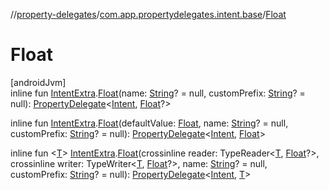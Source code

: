 //[property-delegates](../../index.md)/[com.app.propertydelegates.intent.base](index.md)/[Float](-float.md)

# Float

[androidJvm]\
inline fun [IntentExtra](../com.app.propertydelegates.intent/-intent-extra/index.md).[Float](-float.md)(name: [String](https://kotlinlang.org/api/latest/jvm/stdlib/kotlin/-string/index.html)? = null, customPrefix: [String](https://kotlinlang.org/api/latest/jvm/stdlib/kotlin/-string/index.html)? = null): [PropertyDelegate](../com.app.propertydelegates/-property-delegate/index.md)<[Intent](https://developer.android.com/reference/kotlin/android/content/Intent.html), [Float](https://kotlinlang.org/api/latest/jvm/stdlib/kotlin/-float/index.html)?>

inline fun [IntentExtra](../com.app.propertydelegates.intent/-intent-extra/index.md).[Float](-float.md)(defaultValue: [Float](https://kotlinlang.org/api/latest/jvm/stdlib/kotlin/-float/index.html), name: [String](https://kotlinlang.org/api/latest/jvm/stdlib/kotlin/-string/index.html)? = null, customPrefix: [String](https://kotlinlang.org/api/latest/jvm/stdlib/kotlin/-string/index.html)? = null): [PropertyDelegate](../com.app.propertydelegates/-property-delegate/index.md)<[Intent](https://developer.android.com/reference/kotlin/android/content/Intent.html), [Float](https://kotlinlang.org/api/latest/jvm/stdlib/kotlin/-float/index.html)>

inline fun <[T](-float.md)> [IntentExtra](../com.app.propertydelegates.intent/-intent-extra/index.md).[Float](-float.md)(crossinline reader: TypeReader<[T](-float.md), [Float](https://kotlinlang.org/api/latest/jvm/stdlib/kotlin/-float/index.html)?>, crossinline writer: TypeWriter<[T](-float.md), [Float](https://kotlinlang.org/api/latest/jvm/stdlib/kotlin/-float/index.html)?>, name: [String](https://kotlinlang.org/api/latest/jvm/stdlib/kotlin/-string/index.html)? = null, customPrefix: [String](https://kotlinlang.org/api/latest/jvm/stdlib/kotlin/-string/index.html)? = null): [PropertyDelegate](../com.app.propertydelegates/-property-delegate/index.md)<[Intent](https://developer.android.com/reference/kotlin/android/content/Intent.html), [T](-float.md)>
